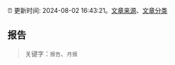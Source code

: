 :alarm_clock: 更新时间: 2024-08-02 16:43:21。[文章来源](/README.md)、[文章分类](/TAGS.md)

## 报告


> 关键字：`报告`、`月报`



